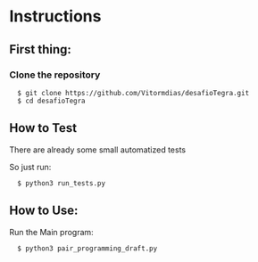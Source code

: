 Instructions
==========

## First thing:

### Clone the repository

```
  $ git clone https://github.com/Vitormdias/desafioTegra.git
  $ cd desafioTegra
```

## How to Test

There are already some small automatized tests

So just run:

```
  $ python3 run_tests.py
```

## How to Use:

Run the Main program:

```
  $ python3 pair_programming_draft.py
```
